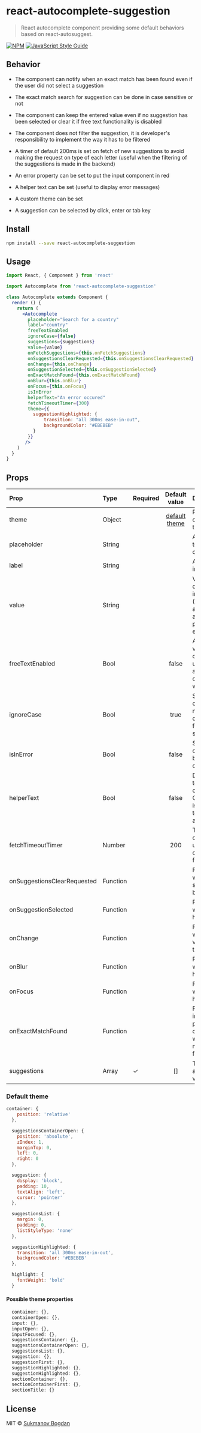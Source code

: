 # react-autocomplete-suggestion

> React autocomplete component providing some default behaviors based on react-autosuggest.

[![NPM](https://img.shields.io/npm/v/react-autocomplete-suggestion.svg)](https://www.npmjs.com/package/react-autocomplete-suggestion) [![JavaScript Style Guide](https://img.shields.io/badge/code_style-standard-brightgreen.svg)](https://standardjs.com)

## Behavior

* The component can notify when an exact match has been found even if the user did not select a suggestion

* The exact match search for suggestion can be done in case sensitive or not

* The component can keep the entered value even if no suggestion has been selected or clear it if free text functionality is disabled

* The component does not filter the suggestion, it is developer's responsibility to implement the way it has to be filtered

* A timer of default 200ms is set on fetch of new suggestions to avoid making the request on type of each letter (useful when the filtering of the suggestions is made in the backend)
 
* An error property can be set to put the input component in red

* A helper text can be set (useful to display error messages) 

* A custom theme can be set

* A suggestion can be selected by click, enter or tab key

## Install

```bash
npm install --save react-autocomplete-suggestion
```

## Usage

```jsx
import React, { Component } from 'react'

import Autocomplete from 'react-autocomplete-suggestion'

class Autocomplete extends Component {
  render () {
    return (
      <Autocomplete
        placeholder="Search for a country"
        label="country"
        freeTextEnabled
        ignoreCase={false}
        suggestions={suggestions}
        value={value}
        onFetchSuggestions={this.onFetchSuggestions}
        onSuggestionsClearRequested={this.onSuggestionsClearRequested}
        onChange={this.onChange}
        onSuggestionSelected={this.onSuggestionSelected}
        onExactMatchFound={this.onExactMatchFound}
        onBlur={this.onBlur}
        onFocus={this.onFocus}
        isInError
        helperText="An error occured"
        fetchTimeoutTimer={300}
        theme={{
          suggestionHighlighted: {
              transition: "all 300ms ease-in-out",
              backgroundColor: "#EBEBEB"
          }
        }}
       />
    )
  }
}
```

## Props

| Prop | Type | Required | Default value | Description |
| :--- | :--- | :--- | :---: | :--- |
| theme | Object | | [default theme](#default-theme) | Prop to add or override the default theme |
| placeholder | String | | | Add a placeholder to the input component |
| label | String | | | Add a label to the input component |
| value | String | | | Value to be displayed in the input component (useful when an autocomplete has already a value on page load for example) |
| freeTextEnabled | Bool | | false | Avoid clearing the value of the input component if the user does not select a suggestion otherwise the value will be cleared |
| ignoreCase | Bool | | true | Specify if the component should not ignore the case during his search for an exact match suggestion |
| isInError | Bool | | false | Specify if the input component has to be in error, displayed in red |
| helperText | Bool | | false | Display an helper text for the input component. Combined with isInError the helper text would be in red aswell |
| fetchTimeoutTimer | Number | | 200 | The timer for the component to wait until calling the onFetchSuggestions function |
| onSuggestionsClearRequested | Function | | | Function called when the suggestions has to be cleared |
| onSuggestionSelected | Function | | | Function called when a suggestion has been selected |
| onChange | Function | | | Function called when a change of value has been triggered |
| onBlur | Function | | | Function called when a blur event has been triggered |
| onFocus | Function | | | Function called when a focus event has been triggered |
| onExactMatchFound | Function | | | Function called on initialization of the props inside the component and when an exact match has been found |
| suggestions | Array | ✓ | [] | The suggestions, array of type { key: , value: "string } |

<a name="default-theme"></a>
### Default theme

```jsx
container: {
    position: 'relative'
  },

  suggestionsContainerOpen: {
    position: 'absolute',
    zIndex: 1,
    marginTop: 0,
    left: 0,
    right: 0
  },

  suggestion: {
    display: 'block',
    padding: 10,
    textAlign: 'left',
    cursor: 'pointer'
  },

  suggestionsList: {
    margin: 0,
    padding: 0,
    listStyleType: 'none'
  },

  suggestionHighlighted: {
    transition: 'all 300ms ease-in-out',
    backgroundColor: '#EBEBEB'
  },

  highlight: {
    fontWeight: 'bold'
  }
```

#### Possible theme properties

```jsx
  container: {},
  containerOpen: {},
  input: {},
  inputOpen: {},
  inputFocused: {},
  suggestionsContainer: {},
  suggestionsContainerOpen: {},
  suggestionsList: {},
  suggestion: {},
  suggestionFirst: {},
  suggestionHighlighted: {},
  suggestionHighlighted: {},
  sectionContainer: {},
  sectionContainerFirst: {},
  sectionTitle: {}
```

## License

MIT © [Sukmanov Bogdan](https://github.com/boggiedan)
